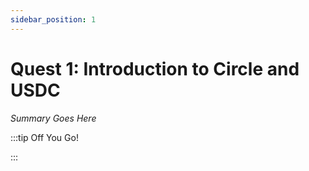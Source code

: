 ```yaml
---
sidebar_position: 1
---
```


# Quest 1: Introduction to Circle and USDC

_Summary Goes Here_

:::tip Off You Go!

<QuestButton text="Happy Questing" link='' />

:::


